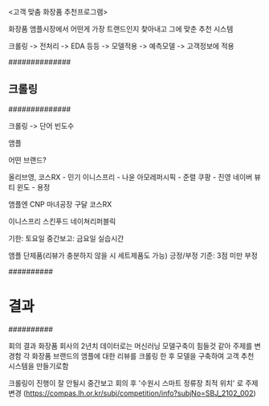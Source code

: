 <고객 맞춤 화장품 추천프로그램>

화장품 앰플시장에서 어떤게 가장 트랜드인지 찾아내고 그에 맞춘 추천 시스템

크롤링 -> 전처리 -> EDA 등등 -> 모델적용 -> 예측모델 -> 고객정보에 적용


##############
## 크롤링
##############

크롤링 -> 단어 빈도수

앰플

어떤 브랜드?

올리브영, 코스RX - 민기
이니스프리 - 나윤
아모레퍼시픽 - 준렬
쿠팡 - 진영
네이버 뷰티 윈도 - 용정


앰플엔
CNP
마녀공장
구달
코스RX

이니스프리
스킨푸드
네이쳐리퍼블릭

기한: 토요일
중간보고: 금요일 실습시간

앰플 단제품(리뷰가 충분하지 않을 시 세트제품도 가능)
긍정/부정 기준: 3점 미만 부정 

##########
# 결과
##########

회의 결과 화장품 회사의 2년치 데이터로는 머신러닝 모델구축이 힘들것 같아 주제를 변경함
각 화장품 브랜드의 앰플에 대한 리뷰를 크롤링 한 후 모델을 구축하여 고객 추천 시스템을 만들기로함

크롤링이 진행이 잘 안될시 중간보고 회의 후 '수원시 스마트 정류장 최적 위치' 로 주제 변경 
(https://compas.lh.or.kr/subj/competition/info?subjNo=SBJ_2102_002)
